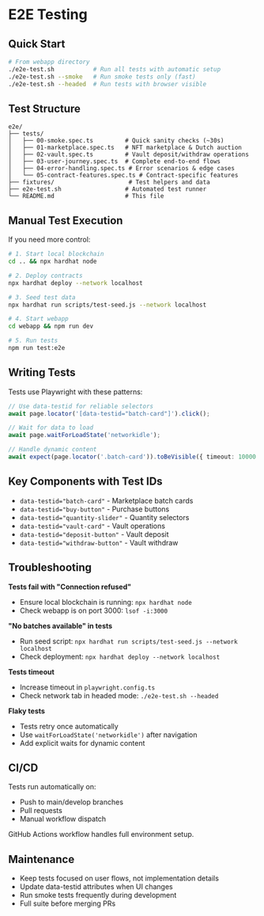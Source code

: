 # E2E Testing

## Quick Start

```bash
# From webapp directory
./e2e-test.sh           # Run all tests with automatic setup
./e2e-test.sh --smoke   # Run smoke tests only (fast)
./e2e-test.sh --headed  # Run tests with browser visible
```

## Test Structure

```
e2e/
├── tests/
│   ├── 00-smoke.spec.ts         # Quick sanity checks (~30s)
│   ├── 01-marketplace.spec.ts   # NFT marketplace & Dutch auction
│   ├── 02-vault.spec.ts         # Vault deposit/withdraw operations
│   ├── 03-user-journey.spec.ts  # Complete end-to-end flows
│   ├── 04-error-handling.spec.ts # Error scenarios & edge cases
│   └── 05-contract-features.spec.ts # Contract-specific features
├── fixtures/                     # Test helpers and data
├── e2e-test.sh                  # Automated test runner
└── README.md                    # This file
```

## Manual Test Execution

If you need more control:

```bash
# 1. Start local blockchain
cd .. && npx hardhat node

# 2. Deploy contracts
npx hardhat deploy --network localhost

# 3. Seed test data
npx hardhat run scripts/test-seed.js --network localhost

# 4. Start webapp
cd webapp && npm run dev

# 5. Run tests
npm run test:e2e
```

## Writing Tests

Tests use Playwright with these patterns:

```typescript
// Use data-testid for reliable selectors
await page.locator('[data-testid="batch-card"]').click();

// Wait for data to load
await page.waitForLoadState('networkidle');

// Handle dynamic content
await expect(page.locator('.batch-card')).toBeVisible({ timeout: 10000 });
```

## Key Components with Test IDs

- `data-testid="batch-card"` - Marketplace batch cards
- `data-testid="buy-button"` - Purchase buttons  
- `data-testid="quantity-slider"` - Quantity selectors
- `data-testid="vault-card"` - Vault operations
- `data-testid="deposit-button"` - Vault deposit
- `data-testid="withdraw-button"` - Vault withdraw

## Troubleshooting

**Tests fail with "Connection refused"**
- Ensure local blockchain is running: `npx hardhat node`
- Check webapp is on port 3000: `lsof -i:3000`

**"No batches available" in tests**
- Run seed script: `npx hardhat run scripts/test-seed.js --network localhost`
- Check deployment: `npx hardhat deploy --network localhost`

**Tests timeout**
- Increase timeout in `playwright.config.ts`
- Check network tab in headed mode: `./e2e-test.sh --headed`

**Flaky tests**
- Tests retry once automatically
- Use `waitForLoadState('networkidle')` after navigation
- Add explicit waits for dynamic content

## CI/CD

Tests run automatically on:
- Push to main/develop branches
- Pull requests
- Manual workflow dispatch

GitHub Actions workflow handles full environment setup.

## Maintenance

- Keep tests focused on user flows, not implementation details
- Update data-testid attributes when UI changes
- Run smoke tests frequently during development
- Full suite before merging PRs